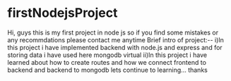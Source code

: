 # firstNodejsProject
Hi, guys this is my first project in node js so if you find some mistakes or any recommdations please contact me anytime 
Brief intro of project:--
i)In this project i have implemented backend with node.js and express and for storing data i have used here mongodb virtual
ii)In this project i have learned about how to create routes and how we connect frontend to backend and backend to mongodb
lets continue to learning...
thanks
